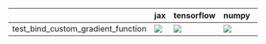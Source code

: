 |                                    | jax                                                                                                                                                     | tensorflow                                                                                                                                              | numpy                                                                                                                                                   | torch                                                                                                                                                   |
|:-----------------------------------|:--------------------------------------------------------------------------------------------------------------------------------------------------------|:--------------------------------------------------------------------------------------------------------------------------------------------------------|:--------------------------------------------------------------------------------------------------------------------------------------------------------|:--------------------------------------------------------------------------------------------------------------------------------------------------------|
| test_bind_custom_gradient_function | <a href="https://github.com/unifyai/ivy/actions/" rel="noopener noreferrer" target="_blank"><img src=https://img.shields.io/badge/-success-success></a> | <a href="https://github.com/unifyai/ivy/actions/" rel="noopener noreferrer" target="_blank"><img src=https://img.shields.io/badge/-success-success></a> | <a href="https://github.com/unifyai/ivy/actions/" rel="noopener noreferrer" target="_blank"><img src=https://img.shields.io/badge/-success-success></a> | <a href="https://github.com/unifyai/ivy/actions/" rel="noopener noreferrer" target="_blank"><img src=https://img.shields.io/badge/-success-success></a> |